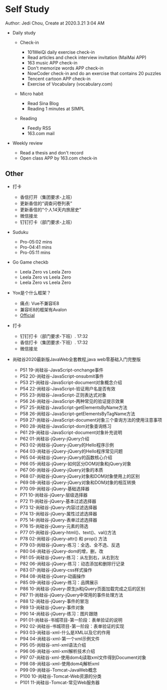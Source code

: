 # Self Study

Author: Jedi Chou, Create at 2020.3.21 3:04 AM

* Daily study
  * Check-in
    * 101WeiQi daily exercise check-in
    * Read articles and check interview invitation (MaiMai APP)
    * 163 music APP check-in
    * Don't memorize words APP check-in
    * NowCoder check-in and do an exercise that contains 20 puzzles
    * Tencent cartoon APP check-in
    * Exercise of Vocabulary (vocabulary.com)

  * Micro habit
    * Read Sina Blog
    * Reading 1 minutes at SIMPL

  * Reading
    * Feedly RSS
    * 163.com mail

* Weekly review
  * Read a thesis and don't record
  * Open class APP by 163.com check-in

## Other

* 打卡
  * 香信打开（集团要求-上班）
  * 更新香信的“调查问卷列表”
  * 更新香信的“个人14天内旅居史”
  * 微信接龙
  * 钉钉打卡（部门要求-上班）

* Suduku
  * Pro-05:02 mins
  * Pro-04:41 mins
  * Pro-05:11 mins

* Go Game checkb
  * Leela Zero vs Leela Zero
  * Leela Zero vs Leela Zero
  * Leela Zero vs Leela Zero

* Yox是个什么框架？
  * 痛点: Vue不兼容IE8
  * 兼容IE8的框架有Avalon
  * [Official](https://github.com/yoxjs/yox)
  
* 打卡
  * 钉钉打卡（部门要求-下班）. 17:32
  * 香信打卡（集团要求-下班）. 17:32
  * 微信接龙

* 尚硅谷2020最新版JavaWeb全套教程,java web零基础入门完整版
  * P51 19-尚硅谷-JavaScript-onchange事件
  * P52 20-尚硅谷-JavaScript-onsubmit事件
  * P53 21-尚硅谷-JavaScript-document对象概念介绍
  * P54 22-尚硅谷-JavaScript-验证用户名是否有效
  * P55 23-尚硅谷-JavaScript-正则表达式对象
  * P56 24-尚硅谷-JavaScript-两种常见的验证提示效果
  * P57 25-尚硅谷-JavaScript-getElementsByName方法
  * P58 26-尚硅谷-JavaScript-getElementsByTagName方法
  * P59 27-尚硅谷-JavaScript-document对象三个查询方法的使用注意事项
  * P60 28-尚硅谷-JavaScript-dom对象查询练习
  * P61 29-尚硅谷-JavaScript-document对象补充说明
  * P62 01-尚硅谷-jQuery-jQuery介绍
  * P63 02-尚硅谷-jQuery-jQuery的Hello程序示例
  * P64 03-尚硅谷-jQuery-jQuery的Hello程序常见问题
  * P65 04-尚硅谷-jQuery-jQuery的函数核心介绍
  * P66 05-尚硅谷-jQuery-如何区分DOM对象和jQuery对象
  * P67 06-尚硅谷-jQuery-jQuery对象的本质
  * P68 07-尚硅谷-jQuery-jQuery对象和DOM对象使用上的区别
  * P69 08-尚硅谷-jQuery-jQuery对象和DOM对象的相互转换
  * P70 09-尚硅谷-jQuery-基础选择器
  * P71 10-尚硅谷-jQuery-层级选择器
  * P72 11-尚硅谷-jQuery-基本过滤选择器
  * P73 12-尚硅谷-jQuery-内容过滤选择器
  * P74 13-尚硅谷-jQuery-属性过滤选择器
  * P75 14-尚硅谷-jQuery-表单过滤选择器
  * P76 15-尚硅谷-jQuery-元素的筛选
  * P77 01-尚硅谷-jQuery-html()、text()、val()方法
  * P78 02-尚硅谷-jQuery-attr() 和 prop() 方法
  * P79 03-尚硅谷-jQuery-练习：全选、全不选、反选
  * P80 04-尚硅谷-jQuery-dom的增，删，改
  * P81 05-尚硅谷-jQuery-练习：从左到右，从右到左
  * P82 06-尚硅谷-jQuery-练习：动态添加和删除行记录
  * P83 07-尚硅谷-jQuery-css样式操作
  * P84 08-尚硅谷-jQuery-动画操作
  * P85 09-尚硅谷-jQuery-练习：品牌展示
  * P86 10-尚硅谷-jQuery-原生js和jQuery页面加载完成之后的区别
  * P87 11-尚硅谷-jQuery-jQuery中常用的事件处理方法
  * P88 12-尚硅谷-jQuery-事件的冒泡
  * P89 13-尚硅谷-jQuery-事件对象
  * P90 14-尚硅谷-jQuery-练习：图片跟随
  * P91 01-尚硅谷-书城项目-第一阶段：表单验证的说明
  * P92 02-尚硅谷-书城项目-第一阶段：表单验证的实现
  * P93 03-尚硅谷-xml-什么是XML以及它的作用
  * P94 04-尚硅谷-xml-第一个xml示例文件
  * P95 05-尚硅谷-xml-xml语法介绍
  * P96 06-尚硅谷-xml-xml解析技术介绍
  * P97 07-尚硅谷-xml-使用dom4j读取xml文件得到Document对象
  * P98 08-尚硅谷-xml-使用dom4j解析xml
  * P99 09-尚硅谷-Tomcat-JavaWeb概念
  * P100 10-尚硅谷-Tomcat-Web资源的分类
  * P101 11-尚硅谷-Tomcat-常见Web服务器

